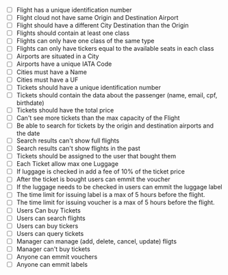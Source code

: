 ﻿- [ ] Flight has a unique identification number
- [ ] Flight cloud not have same Origin and Destination Airport
- [ ] Flight should have a different City Destination than the Origin
- [ ] Flights should contain at least one class
- [ ] Flights can only have one class of the same type
- [ ] Flights can only have tickers equal to the available seats in each class
- [ ] Airports are situated in a City
- [ ] Airports have a unique IATA Code
- [ ] Cities must have a Name
- [ ] Cities must have a UF
- [ ] Tickets should have a unique identification number
- [ ] Tickets should contain the data about the passenger (name, email, cpf, birthdate)
- [ ] Tickets should have the total price
- [ ] Can't see more tickets than the max capacity of the Flight
- [ ] Be able to search for tickets by the origin and destination airports and the date
- [ ] Search results can't show full flights
- [ ] Search results can't show flights in the past
- [ ] Tickets should be assigned to the user that bought them
- [ ] Each Ticket allow max one Luggage
- [ ] If luggage is checked in add a fee of 10% of the ticket price
- [ ] After the ticket is bought users can emmit the voucher
- [ ] If the luggage needs to be checked in users can emmit the luggage label
- [ ] The time limit for issuing label is a max of 5 hours before the flight.
- [ ] The time limit for issuing voucher is a max of 5 hours before the flight.
- [ ] Users Can buy Tickets
- [ ] Users can search flights
- [ ] Users can buy tickers
- [ ] Users can query tickets
- [ ] Manager can manage (add, delete, cancel, update) fligts
- [ ] Manager can't buy tickets
- [ ] Anyone can emmit vouchers
- [ ] Anyone can emmit labels
